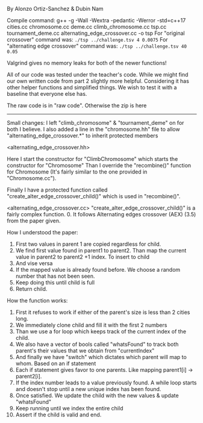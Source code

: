 By Alonzo Ortiz-Sanchez & Dubin Nam

Compile command:
g++ -g -Wall -Wextra -pedantic -Werror -std=c++17 cities.cc chromosome.cc deme.cc climb_chromosome.cc tsp.cc tournament_deme.cc alternating_edge_crossover.cc -o tsp
For "original crossover" command was: `./tsp ../challenge.tsv 4 0.0075`
For "alternating edge crossover" command was: `./tsp ../challenge.tsv 40 0.05`

Valgrind gives no memory leaks for both of the newer functions!

All of our code was tested under the teacher's code. While we might find our own written code from part 2 slightly more helpful. Considering it has other helper functions and simplified things. We wish to test it with a baseline that everyone else has.

The raw code is in "raw code". Otherwise the zip is here

----------------------------------------------------------------------------------------------------

Small changes: I left "climb_chromosome" & "tournament_deme" on for both I believe.
I also added a line in the "chromosome.hh" file to allow "alternating_edge_crossover.*" to inherit protected members

<alternating_edge_crossover.hh>

Here I start the constructor for "ClimbChromosome" which starts the constructor for "Chromosome"
Than I override the "recombine()" function for Chromosome (It's fairly similar to the one provided in "Chromosome.cc").

Finally I have a protected function called "create_alter_edge_crossover_child()" which is used in "recombine()".

<alternating_edge_crossover.cc>
"create_alter_edge_crossover_child()" is a fairly complex function.
0. It follows Alternating edges crossover (AEX) (3.5) from the paper given.

How I understood the paper:
1. First two values in parent 1 are copied regardless for child.
2. We find first value found in parent1 to parent2. Than map the current value in parent2 to parent2 +1 index. To insert to child
3. And vise versa
4. If the mapped value is already found before. We choose a random number that has not been seen.
5. Keep doing this until child is full
6. Return child.

How the function works:
1. First it refuses to work if either of the parent's size is less than 2 cities long.
2. We immediately clone child and fill it with the first 2 numbers
3. Than we use a for loop which keeps track of the current index of the child.
4. We also have a vector of bools called "whatsFound" to track both parent's their values that we obtain from "currentIndex"
5. And finally we have "switch" which dictates which parent will map to whom. Based on an if statement
6. Each if statement gives favor to one parents. Like mapping parent1[i] -> parent2[i].
7. If the index number leads to a value previously found. A while loop starts and doesn't stop until a new unique index has been found.
8. Once satisfied. We update the child with the new values & update "whatsFound"
9. Keep running until we index the entire child
10. Assert if the child is valid and end.
